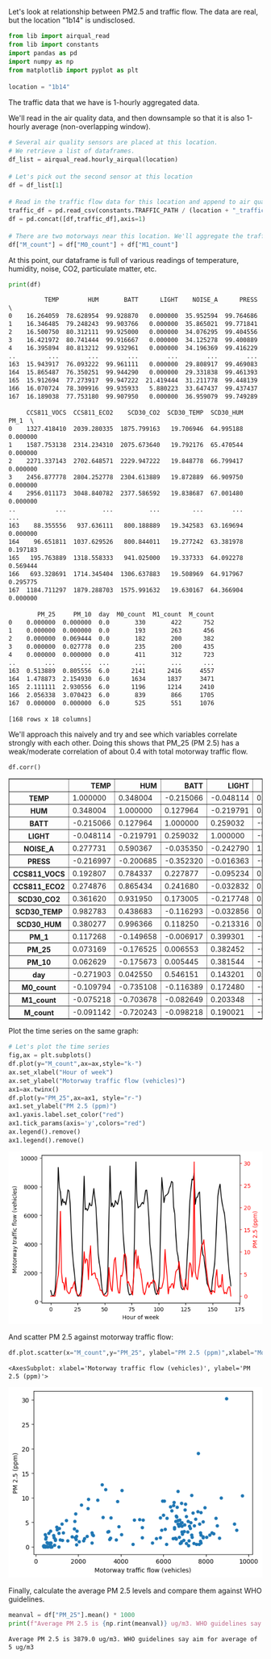 Let's look at relationship between PM2.5 and traffic flow. The data are real, but the location "1b14" is undisclosed.


```python
from lib import airqual_read
from lib import constants
import pandas as pd
import numpy as np
from matplotlib import pyplot as plt

location = "1b14"
```

The traffic data that we have is 1-hourly aggregated data.

We'll read in the air quality data, and then downsample so that it is also 1-hourly average (non-overlapping window).


```python
# Several air quality sensors are placed at this location.
# We retrieve a list of dataframes.
df_list = airqual_read.hourly_airqual(location)

# Let's pick out the second sensor at this location
df = df_list[1]

# Read in the traffic flow data for this location and append to air qual dataframe
traffic_df = pd.read_csv(constants.TRAFFIC_PATH / (location + "_traffic.csv"),index_col=0)
df = pd.concat([df,traffic_df],axis=1)

# There are two motorways near this location. We'll aggregate the traffic flows.
df["M_count"] = df["M0_count"] + df["M1_count"]
```

At this point, our dataframe is full of various readings of temperature, humidity, noise, CO2, particulate matter, etc.


```python
print(df)
```

              TEMP        HUM       BATT      LIGHT    NOISE_A      PRESS  \
    0    16.264059  78.628954  99.928870   0.000000  35.952594  99.764686   
    1    16.346485  79.248243  99.903766   0.000000  35.865021  99.771841   
    2    16.500750  80.312111  99.925000   0.000000  34.076295  99.404556   
    3    16.421972  80.741444  99.916667   0.000000  34.125278  99.400889   
    4    16.395894  80.813212  99.932961   0.000000  34.196369  99.416229   
    ..         ...        ...        ...        ...        ...        ...   
    163  15.943917  76.093222  99.961111   0.000000  29.808917  99.469083   
    164  15.865487  76.350251  99.944290   0.000000  29.331838  99.461393   
    165  15.912694  77.273917  99.947222  21.419444  31.211778  99.448139   
    166  16.070724  78.309916  99.935933   5.880223  33.647437  99.437437   
    167  16.189038  77.753180  99.907950   0.000000  36.959079  99.749289   
    
         CCS811_VOCS  CCS811_ECO2    SCD30_CO2  SCD30_TEMP  SCD30_HUM      PM_1  \
    0    1327.418410  2039.280335  1875.799163   19.706946  64.995188  0.000000   
    1    1587.753138  2314.234310  2075.673640   19.792176  65.470544  0.000000   
    2    2271.337143  2702.648571  2229.947222   19.848778  66.799417  0.000000   
    3    2456.877778  2804.252778  2304.613889   19.872889  66.909750  0.000000   
    4    2956.011173  3048.840782  2377.586592   19.838687  67.001480  0.000000   
    ..           ...          ...          ...         ...        ...       ...   
    163    88.355556   937.636111   800.188889   19.342583  63.169694  0.000000   
    164    96.651811  1037.629526   800.844011   19.277242  63.381978  0.197183   
    165   195.763889  1318.558333   941.025000   19.337333  64.092278  0.569444   
    166   693.328691  1714.345404  1306.637883   19.508969  64.917967  0.295775   
    167  1184.711297  1879.288703  1575.991632   19.630167  64.366904  0.000000   
    
            PM_25     PM_10  day  M0_count  M1_count  M_count  
    0    0.000000  0.000000  0.0       330       422      752  
    1    0.000000  0.000000  0.0       193       263      456  
    2    0.000000  0.069444  0.0       182       200      382  
    3    0.000000  0.027778  0.0       235       200      435  
    4    0.000000  0.000000  0.0       411       312      723  
    ..        ...       ...  ...       ...       ...      ...  
    163  0.513889  0.805556  6.0      2141      2416     4557  
    164  1.478873  2.154930  6.0      1634      1837     3471  
    165  2.111111  2.930556  6.0      1196      1214     2410  
    166  2.056338  3.070423  6.0       839       866     1705  
    167  0.000000  0.000000  6.0       525       551     1076  
    
    [168 rows x 18 columns]


We'll approach this naively and try and see which variables correlate strongly with each other. Doing this shows that PM_25 (PM 2.5) has a weak/moderate correlation of about 0.4 with total motorway traffic flow.


```python
df.corr()
```




<div>
<style scoped>
    .dataframe tbody tr th:only-of-type {
        vertical-align: middle;
    }

    .dataframe tbody tr th {
        vertical-align: top;
    }

    .dataframe thead th {
        text-align: right;
    }
</style>
<table border="1" class="dataframe">
  <thead>
    <tr style="text-align: right;">
      <th></th>
      <th>TEMP</th>
      <th>HUM</th>
      <th>BATT</th>
      <th>LIGHT</th>
      <th>NOISE_A</th>
      <th>PRESS</th>
      <th>CCS811_VOCS</th>
      <th>CCS811_ECO2</th>
      <th>SCD30_CO2</th>
      <th>SCD30_TEMP</th>
      <th>SCD30_HUM</th>
      <th>PM_1</th>
      <th>PM_25</th>
      <th>PM_10</th>
      <th>day</th>
      <th>M0_count</th>
      <th>M1_count</th>
      <th>M_count</th>
    </tr>
  </thead>
  <tbody>
    <tr>
      <th>TEMP</th>
      <td>1.000000</td>
      <td>0.348004</td>
      <td>-0.215066</td>
      <td>-0.048114</td>
      <td>0.277731</td>
      <td>-0.216997</td>
      <td>0.192807</td>
      <td>0.274876</td>
      <td>0.361620</td>
      <td>0.982783</td>
      <td>0.380277</td>
      <td>0.117268</td>
      <td>0.073169</td>
      <td>0.062629</td>
      <td>-0.271903</td>
      <td>-0.109794</td>
      <td>-0.075218</td>
      <td>-0.091142</td>
    </tr>
    <tr>
      <th>HUM</th>
      <td>0.348004</td>
      <td>1.000000</td>
      <td>0.127964</td>
      <td>-0.219791</td>
      <td>0.590367</td>
      <td>-0.200685</td>
      <td>0.784337</td>
      <td>0.865434</td>
      <td>0.931950</td>
      <td>0.438683</td>
      <td>0.996366</td>
      <td>-0.149658</td>
      <td>-0.176525</td>
      <td>-0.175673</td>
      <td>0.042550</td>
      <td>-0.735108</td>
      <td>-0.703678</td>
      <td>-0.720243</td>
    </tr>
    <tr>
      <th>BATT</th>
      <td>-0.215066</td>
      <td>0.127964</td>
      <td>1.000000</td>
      <td>0.259032</td>
      <td>-0.035350</td>
      <td>-0.352320</td>
      <td>0.227877</td>
      <td>0.241680</td>
      <td>0.173005</td>
      <td>-0.116293</td>
      <td>0.118250</td>
      <td>-0.006917</td>
      <td>0.006553</td>
      <td>0.005445</td>
      <td>0.546151</td>
      <td>-0.116389</td>
      <td>-0.082649</td>
      <td>-0.098218</td>
    </tr>
    <tr>
      <th>LIGHT</th>
      <td>-0.048114</td>
      <td>-0.219791</td>
      <td>0.259032</td>
      <td>1.000000</td>
      <td>-0.242790</td>
      <td>-0.016363</td>
      <td>-0.095234</td>
      <td>-0.032832</td>
      <td>-0.217748</td>
      <td>-0.032856</td>
      <td>-0.213316</td>
      <td>0.399301</td>
      <td>0.382452</td>
      <td>0.381544</td>
      <td>0.143201</td>
      <td>0.172480</td>
      <td>0.203348</td>
      <td>0.190021</td>
    </tr>
    <tr>
      <th>NOISE_A</th>
      <td>0.277731</td>
      <td>0.590367</td>
      <td>-0.035350</td>
      <td>-0.242790</td>
      <td>1.000000</td>
      <td>-0.094918</td>
      <td>0.436473</td>
      <td>0.501627</td>
      <td>0.705279</td>
      <td>0.344176</td>
      <td>0.559487</td>
      <td>-0.225660</td>
      <td>-0.297031</td>
      <td>-0.311816</td>
      <td>0.013444</td>
      <td>-0.666472</td>
      <td>-0.659078</td>
      <td>-0.664599</td>
    </tr>
    <tr>
      <th>PRESS</th>
      <td>-0.216997</td>
      <td>-0.200685</td>
      <td>-0.352320</td>
      <td>-0.016363</td>
      <td>-0.094918</td>
      <td>1.000000</td>
      <td>-0.141142</td>
      <td>-0.144661</td>
      <td>-0.183571</td>
      <td>-0.254121</td>
      <td>-0.202180</td>
      <td>0.086579</td>
      <td>0.104803</td>
      <td>0.107635</td>
      <td>-0.429404</td>
      <td>-0.020202</td>
      <td>-0.032995</td>
      <td>-0.027303</td>
    </tr>
    <tr>
      <th>CCS811_VOCS</th>
      <td>0.192807</td>
      <td>0.784337</td>
      <td>0.227877</td>
      <td>-0.095234</td>
      <td>0.436473</td>
      <td>-0.141142</td>
      <td>1.000000</td>
      <td>0.935007</td>
      <td>0.805563</td>
      <td>0.277245</td>
      <td>0.780386</td>
      <td>-0.126319</td>
      <td>-0.132555</td>
      <td>-0.123778</td>
      <td>0.099615</td>
      <td>-0.494551</td>
      <td>-0.463696</td>
      <td>-0.479210</td>
    </tr>
    <tr>
      <th>CCS811_ECO2</th>
      <td>0.274876</td>
      <td>0.865434</td>
      <td>0.241680</td>
      <td>-0.032832</td>
      <td>0.501627</td>
      <td>-0.144661</td>
      <td>0.935007</td>
      <td>1.000000</td>
      <td>0.890838</td>
      <td>0.364789</td>
      <td>0.865041</td>
      <td>-0.072257</td>
      <td>-0.079218</td>
      <td>-0.071717</td>
      <td>0.075909</td>
      <td>-0.609968</td>
      <td>-0.564689</td>
      <td>-0.587075</td>
    </tr>
    <tr>
      <th>SCD30_CO2</th>
      <td>0.361620</td>
      <td>0.931950</td>
      <td>0.173005</td>
      <td>-0.217748</td>
      <td>0.705279</td>
      <td>-0.183571</td>
      <td>0.805563</td>
      <td>0.890838</td>
      <td>1.000000</td>
      <td>0.450857</td>
      <td>0.921047</td>
      <td>-0.207647</td>
      <td>-0.252529</td>
      <td>-0.258611</td>
      <td>0.019399</td>
      <td>-0.791315</td>
      <td>-0.757746</td>
      <td>-0.775459</td>
    </tr>
    <tr>
      <th>SCD30_TEMP</th>
      <td>0.982783</td>
      <td>0.438683</td>
      <td>-0.116293</td>
      <td>-0.032856</td>
      <td>0.344176</td>
      <td>-0.254121</td>
      <td>0.277245</td>
      <td>0.364789</td>
      <td>0.450857</td>
      <td>1.000000</td>
      <td>0.464199</td>
      <td>0.075309</td>
      <td>0.036651</td>
      <td>0.027745</td>
      <td>-0.242700</td>
      <td>-0.187658</td>
      <td>-0.147397</td>
      <td>-0.166136</td>
    </tr>
    <tr>
      <th>SCD30_HUM</th>
      <td>0.380277</td>
      <td>0.996366</td>
      <td>0.118250</td>
      <td>-0.213316</td>
      <td>0.559487</td>
      <td>-0.202180</td>
      <td>0.780386</td>
      <td>0.865041</td>
      <td>0.921047</td>
      <td>0.464199</td>
      <td>1.000000</td>
      <td>-0.132487</td>
      <td>-0.155959</td>
      <td>-0.154088</td>
      <td>0.032091</td>
      <td>-0.706477</td>
      <td>-0.673590</td>
      <td>-0.690716</td>
    </tr>
    <tr>
      <th>PM_1</th>
      <td>0.117268</td>
      <td>-0.149658</td>
      <td>-0.006917</td>
      <td>0.399301</td>
      <td>-0.225660</td>
      <td>0.086579</td>
      <td>-0.126319</td>
      <td>-0.072257</td>
      <td>-0.207647</td>
      <td>0.075309</td>
      <td>-0.132487</td>
      <td>1.000000</td>
      <td>0.971183</td>
      <td>0.956436</td>
      <td>0.067334</td>
      <td>0.277480</td>
      <td>0.308432</td>
      <td>0.295414</td>
    </tr>
    <tr>
      <th>PM_25</th>
      <td>0.073169</td>
      <td>-0.176525</td>
      <td>0.006553</td>
      <td>0.382452</td>
      <td>-0.297031</td>
      <td>0.104803</td>
      <td>-0.132555</td>
      <td>-0.079218</td>
      <td>-0.252529</td>
      <td>0.036651</td>
      <td>-0.155959</td>
      <td>0.971183</td>
      <td>1.000000</td>
      <td>0.996743</td>
      <td>0.055430</td>
      <td>0.340430</td>
      <td>0.375051</td>
      <td>0.360588</td>
    </tr>
    <tr>
      <th>PM_10</th>
      <td>0.062629</td>
      <td>-0.175673</td>
      <td>0.005445</td>
      <td>0.381544</td>
      <td>-0.311816</td>
      <td>0.107635</td>
      <td>-0.123778</td>
      <td>-0.071717</td>
      <td>-0.258611</td>
      <td>0.027745</td>
      <td>-0.154088</td>
      <td>0.956436</td>
      <td>0.996743</td>
      <td>1.000000</td>
      <td>0.053782</td>
      <td>0.359778</td>
      <td>0.396230</td>
      <td>0.381006</td>
    </tr>
    <tr>
      <th>day</th>
      <td>-0.271903</td>
      <td>0.042550</td>
      <td>0.546151</td>
      <td>0.143201</td>
      <td>0.013444</td>
      <td>-0.429404</td>
      <td>0.099615</td>
      <td>0.075909</td>
      <td>0.019399</td>
      <td>-0.242700</td>
      <td>0.032091</td>
      <td>0.067334</td>
      <td>0.055430</td>
      <td>0.053782</td>
      <td>1.000000</td>
      <td>-0.051734</td>
      <td>-0.045458</td>
      <td>-0.048453</td>
    </tr>
    <tr>
      <th>M0_count</th>
      <td>-0.109794</td>
      <td>-0.735108</td>
      <td>-0.116389</td>
      <td>0.172480</td>
      <td>-0.666472</td>
      <td>-0.020202</td>
      <td>-0.494551</td>
      <td>-0.609968</td>
      <td>-0.791315</td>
      <td>-0.187658</td>
      <td>-0.706477</td>
      <td>0.277480</td>
      <td>0.340430</td>
      <td>0.359778</td>
      <td>-0.051734</td>
      <td>1.000000</td>
      <td>0.986784</td>
      <td>0.996022</td>
    </tr>
    <tr>
      <th>M1_count</th>
      <td>-0.075218</td>
      <td>-0.703678</td>
      <td>-0.082649</td>
      <td>0.203348</td>
      <td>-0.659078</td>
      <td>-0.032995</td>
      <td>-0.463696</td>
      <td>-0.564689</td>
      <td>-0.757746</td>
      <td>-0.147397</td>
      <td>-0.673590</td>
      <td>0.308432</td>
      <td>0.375051</td>
      <td>0.396230</td>
      <td>-0.045458</td>
      <td>0.986784</td>
      <td>1.000000</td>
      <td>0.997298</td>
    </tr>
    <tr>
      <th>M_count</th>
      <td>-0.091142</td>
      <td>-0.720243</td>
      <td>-0.098218</td>
      <td>0.190021</td>
      <td>-0.664599</td>
      <td>-0.027303</td>
      <td>-0.479210</td>
      <td>-0.587075</td>
      <td>-0.775459</td>
      <td>-0.166136</td>
      <td>-0.690716</td>
      <td>0.295414</td>
      <td>0.360588</td>
      <td>0.381006</td>
      <td>-0.048453</td>
      <td>0.996022</td>
      <td>0.997298</td>
      <td>1.000000</td>
    </tr>
  </tbody>
</table>
</div>



Plot the time series on the same graph:


```python
# Let's plot the time series
fig,ax = plt.subplots()
df.plot(y="M_count",ax=ax,style="k-")
ax.set_xlabel("Hour of week")
ax.set_ylabel("Motorway traffic flow (vehicles)")
ax1=ax.twinx()
df.plot(y="PM_25",ax=ax1, style="r-")
ax1.set_ylabel("PM 2.5 (ppm)")
ax1.yaxis.label.set_color("red")
ax1.tick_params(axis='y',colors="red")
ax.legend().remove()
ax1.legend().remove()
```


    
![png](README_files/README_9_0.png)
    


And scatter PM 2.5 against motorway traffic flow:


```python
df.plot.scatter(x="M_count",y="PM_25", ylabel="PM 2.5 (ppm)",xlabel="Motorway traffic flow (vehicles)")
```




    <AxesSubplot: xlabel='Motorway traffic flow (vehicles)', ylabel='PM 2.5 (ppm)'>




    
![png](README_files/README_11_1.png)
    


Finally, calculate the average PM 2.5 levels and compare them against WHO guidelines.


```python
meanval = df["PM_25"].mean() * 1000
print(f"Average PM 2.5 is {np.rint(meanval)} ug/m3. WHO guidelines say aim for annual average of 5 ug/m3")
```

    Average PM 2.5 is 3879.0 ug/m3. WHO guidelines say aim for average of 5 ug/m3


